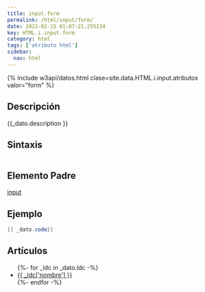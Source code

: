 ```yaml
---
title: input.form
permalink: /html/input/form/
date: 2021-02-15 01:07:21.255134
key: HTML.i.input.form
category: html
tags: ['atributo html']
sidebar: 
  nav: html
---
```


{% include w3api/datos.html clase=site.data.HTML.i.input.atributos valor="form" %}

## Descripción
{{_dato.description }}

## Sintaxis
~~~html
~~~

## Elemento Padre
[input](/html/input/)

## Ejemplo
~~~java
{{ _dato.code}}
~~~

## Artículos
<ul>
{%- for _ldc in _dato.ldc -%}
   <li>
       <a href="{{_ldc['url'] }}">{{ _ldc['nombre'] }}</a>
   </li>
{%- endfor -%}
</ul>
